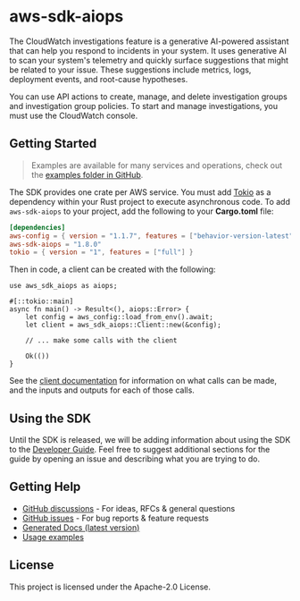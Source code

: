 # aws-sdk-aiops

The CloudWatch investigations feature is a generative AI-powered assistant that can help you respond to incidents in your system. It uses generative AI to scan your system's telemetry and quickly surface suggestions that might be related to your issue. These suggestions include metrics, logs, deployment events, and root-cause hypotheses.

You can use API actions to create, manage, and delete investigation groups and investigation group policies. To start and manage investigations, you must use the CloudWatch console.

## Getting Started

> Examples are available for many services and operations, check out the
> [examples folder in GitHub](https://github.com/awslabs/aws-sdk-rust/tree/main/examples).

The SDK provides one crate per AWS service. You must add [Tokio](https://crates.io/crates/tokio)
as a dependency within your Rust project to execute asynchronous code. To add `aws-sdk-aiops` to
your project, add the following to your **Cargo.toml** file:

```toml
[dependencies]
aws-config = { version = "1.1.7", features = ["behavior-version-latest"] }
aws-sdk-aiops = "1.8.0"
tokio = { version = "1", features = ["full"] }
```

Then in code, a client can be created with the following:

```rust,no_run
use aws_sdk_aiops as aiops;

#[::tokio::main]
async fn main() -> Result<(), aiops::Error> {
    let config = aws_config::load_from_env().await;
    let client = aws_sdk_aiops::Client::new(&config);

    // ... make some calls with the client

    Ok(())
}
```

See the [client documentation](https://docs.rs/aws-sdk-aiops/latest/aws_sdk_aiops/client/struct.Client.html)
for information on what calls can be made, and the inputs and outputs for each of those calls.

## Using the SDK

Until the SDK is released, we will be adding information about using the SDK to the
[Developer Guide](https://docs.aws.amazon.com/sdk-for-rust/latest/dg/welcome.html). Feel free to suggest
additional sections for the guide by opening an issue and describing what you are trying to do.

## Getting Help

* [GitHub discussions](https://github.com/awslabs/aws-sdk-rust/discussions) - For ideas, RFCs & general questions
* [GitHub issues](https://github.com/awslabs/aws-sdk-rust/issues/new/choose) - For bug reports & feature requests
* [Generated Docs (latest version)](https://awslabs.github.io/aws-sdk-rust/)
* [Usage examples](https://github.com/awslabs/aws-sdk-rust/tree/main/examples)

## License

This project is licensed under the Apache-2.0 License.

